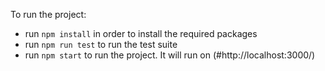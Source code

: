 To run the project:

- run `npm install` in order to install the required packages
- run `npm run test` to run the test suite
- run `npm start` to run the project. It will run on (#http://localhost:3000/)
